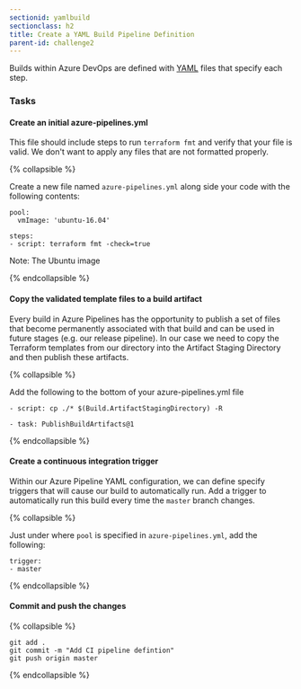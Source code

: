 ```yaml
---
sectionid: yamlbuild
sectionclass: h2
title: Create a YAML Build Pipeline Definition
parent-id: challenge2
---
```


Builds within Azure DevOps are defined with [YAML](https://yaml.org/) files that specify each step.


### Tasks


#### Create an initial azure-pipelines.yml

This file should include steps to run `terraform fmt` and verify that your file is valid.  We don't want to apply any files that are not formatted properly.

{% collapsible %}

Create a new file named `azure-pipelines.yml` along side your code with the following contents:

```
pool:
  vmImage: 'ubuntu-16.04'

steps:
- script: terraform fmt -check=true
```

Note: The Ubuntu image 

{% endcollapsible %}

#### Copy the validated template files to a build artifact
Every build in Azure Pipelines has the opportunity to publish a set of files that become permanently associated with that build and can be used in future stages (e.g. our release pipeline).  In our case we need to copy the Terraform templates from our directory into the Artifact Staging Directory and then publish these artifacts.

{% collapsible %}

Add the following to the bottom of your azure-pipelines.yml file

```
- script: cp ./* $(Build.ArtifactStagingDirectory) -R

- task: PublishBuildArtifacts@1
```

{% endcollapsible %}

#### Create a continuous integration trigger
Within our Azure Pipeline YAML configuration, we can define specify triggers that will cause our build to automatically run.  Add a trigger to automatically run this build every time the `master` branch changes.

{% collapsible %}

Just under where `pool` is specified in `azure-pipelines.yml`, add the following:
```
trigger:
- master
```

{% endcollapsible %}

#### Commit and push the changes


{% collapsible %}


```
git add .
git commit -m "Add CI pipeline defintion"
git push origin master
```

{% endcollapsible %}